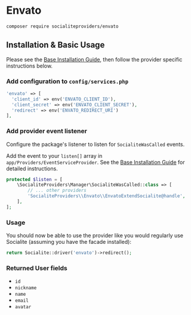 # Envato

```bash
composer require socialiteproviders/envato
```

## Installation & Basic Usage

Please see the [Base Installation Guide](https://socialiteproviders.com/usage/), then follow the provider specific instructions below.

### Add configuration to `config/services.php`

```php
'envato' => [    
  'client_id' => env('ENVATO_CLIENT_ID'),  
  'client_secret' => env('ENVATO_CLIENT_SECRET'),  
  'redirect' => env('ENVATO_REDIRECT_URI') 
],
```

### Add provider event listener

Configure the package's listener to listen for `SocialiteWasCalled` events.

Add the event to your `listen[]` array in `app/Providers/EventServiceProvider`. See the [Base Installation Guide](https://socialiteproviders.com/usage/) for detailed instructions.

```php
protected $listen = [
    \SocialiteProviders\Manager\SocialiteWasCalled::class => [
        // ... other providers
        'SocialiteProviders\\Envato\\EnvatoExtendSocialite@handle',
    ],
];
```

### Usage

You should now be able to use the provider like you would regularly use Socialite (assuming you have the facade installed):

```php
return Socialite::driver('envato')->redirect();
```

### Returned User fields

- ``id``
- ``nickname``
- ``name``
- ``email``
- ``avatar``
